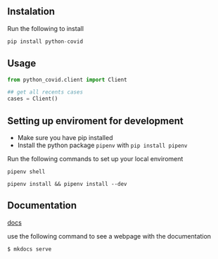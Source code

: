 ## Instalation

Run the following to install

```python
pip install python-covid
```

## Usage

```python
from python_covid.client import Client

## get all recents cases
cases = Client()
```
## Setting up enviroment for development
- Make sure you have pip installed
- Install the python package `pipenv` with `pip install pipenv`

Run the following commands to set up your local enviroment
```
pipenv shell
```
```
pipenv install && pipenv install --dev
```

## Documentation
[docs](https://daviwesley.github.io/python_covid/)

use the following command to see a webpage with the documentation
```bash
$ mkdocs serve
```
